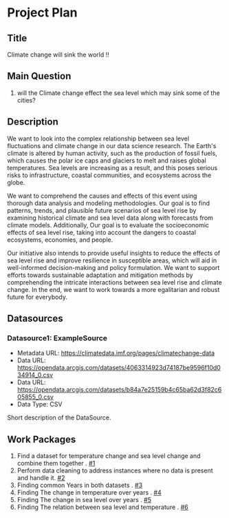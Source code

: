 # Project Plan

## Title
<!-- Give your project a short title. -->
Climate change will sink the world !!

## Main Question

<!-- Think about one main question you want to answer based on the data. -->
1. will the Climate change effect the sea level which may sink some of the cities?

## Description

<!-- Describe your data science project in max. 200 words. Consider writing about why and how you attempt it. -->
We want to look into the complex relationship between sea level fluctuations and climate change in our data science research. The Earth's climate is altered by human activity, such as the production of fossil fuels, which causes the polar ice caps and glaciers to melt and raises global temperatures. Sea levels are increasing as a result, and this poses serious risks to infrastructure, coastal communities, and ecosystems across the globe.

We want to comprehend the causes and effects of this event using thorough data analysis and modeling methodologies. Our goal is to find patterns, trends, and plausible future scenarios of sea level rise by examining historical climate and sea level data along with forecasts from climate models. Additionally, Our goal is to evaluate the socioeconomic effects of sea level rise, taking into account the dangers to coastal ecosystems, economies, and people.

Our initiative also intends to provide useful insights to reduce the effects of sea level rise and improve resilience in susceptible areas, which will aid in well-informed decision-making and policy formulation. We want to support efforts towards sustainable adaptation and mitigation methods by comprehending the intricate interactions between sea level rise and climate change. In the end, we want to work towards a more egalitarian and robust future for everybody.

## Datasources

<!-- Describe each datasources you plan to use in a section. Use the prefic "DatasourceX" where X is the id of the datasource. -->

### Datasource1: ExampleSource
* Metadata URL: https://climatedata.imf.org/pages/climatechange-data
* Data URL: https://opendata.arcgis.com/datasets/4063314923d74187be9596f10d034914_0.csv
* Data URL: https://opendata.arcgis.com/datasets/b84a7e25159b4c65ba62d3f82c605855_0.csv
* Data Type: CSV

Short description of the DataSource.

## Work Packages

<!-- List of work packages ordered sequentially, each pointing to an issue with more details. -->

1. Find a dataset for temperature change and sea level change and combine them together . [#1][i1]
2. Perform data cleaning to address instances where no data is present and handle it. [#2][i2]
3. Finding common Years in both datasets .  [#3][i3]
4. Finding The change in temperature over years . [#4][i4]
5. Finding The change in sea level over years . [#5][i5]
6. Finding The relation between sea level and temperature . [#6][i6]




[i1]: https://github.com/abdalla856/advanced_data_made/issues/1
[i2]: https://github.com/abdalla856/advanced_data_made/issues/2
[i3]: https://github.com/abdalla856/advanced_data_made/issues/3
[i4]: https://github.com/abdalla856/advanced_data_made/issues/4
[i5]: https://github.com/abdalla856/advanced_data_made/issues/5
[i6]: https://github.com/abdalla856/advanced_data_made/issues/5




